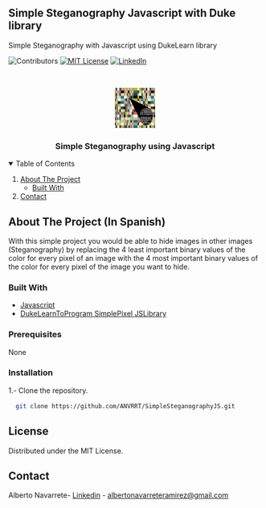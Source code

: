 ## Simple Steganography Javascript with Duke library
Simple Steganography with Javascript using DukeLearn library

<!--
*** Thanks for checking out the Best-README-Template. If you have a suggestion
*** that would make this better, please fork the repo and create a pull request
*** or simply open an issue with the tag "enhancement".
*** Thanks again! Now go create something AMAZING! :D
-->



<!-- PROJECT SHIELDS -->
<!--
*** I'm using markdown "reference style" links for readability.
*** Reference links are enclosed in brackets [ ] instead of parentheses ( ).
*** See the bottom of this document for the declaration of the reference variables
*** for contributors-url, forks-url, etc. This is an optional, concise syntax you may use.
*** https://www.markdownguide.org/basic-syntax/#reference-style-links
-->
![Contributors][contributors-shield]
[![MIT License][license-shield]][license-url]
[![LinkedIn][linkedin-shield]][linkedin-url]



<!-- PROJECT LOGO -->
<br />
<p align="center">
    <img src="logo.png" alt="Logo" width="80" height="80">
  </a>

  <h3 align="center">Simple Steganography using Javascript</h3>



<!-- TABLE OF CONTENTS -->
<details open="open">
  <summary>Table of Contents</summary>
  <ol>
    <li>
      <a href="#about-the-project">About The Project</a>
      <ul>
        <li><a href="#built-with">Built With</a></li>
      </ul>
    </li>
    <li><a href="#contact">Contact</a></li>
  </ol>
</details>



<!-- ABOUT THE PROJECT -->
## About The Project (In Spanish)

With this simple project you would be able to hide images in other images (Steganography) by replacing the 4 least important binary values of the color for every pixel of an image with the 4 most important binary values of the color for every pixel of the image you want to hide.


### Built With

* [Javascript](https://www.javascript.com/)
* [DukeLearnToProgram SimplePixel JSLibrary](https://www.dukelearntoprogram.com/course1/common/js/image/SimpleImage.js)



### Prerequisites

None

### Installation

1.- Clone the repository.

```sh
  git clone https://github.com/ANVRRT/SimpleSteganographyJS.git
```


<!-- LICENSE -->
## License

Distributed under the MIT License.

<!-- CONTACT -->
## Contact

Alberto Navarrete- [Linkedin](https://www.linkedin.com/in/albertonr/) - albertonavarreteramirez@gmail.com






<!-- MARKDOWN LINKS & IMAGES -->
<!-- https://www.markdownguide.org/basic-syntax/#reference-style-links -->
[contributors-shield]: https://img.shields.io/badge/CONTRIBUTORS-1-GREEN?style=for-the-badge
[license-shield]: https://img.shields.io/badge/LICENSE-MIT-GREEN?style=for-the-badge
[license-url]: https://github.com/othneildrew/Best-README-Template/blob/master/LICENSE.txt
[linkedin-shield]: https://img.shields.io/badge/-LinkedIn-black.svg?style=for-the-badge&logo=linkedin&colorB=555
[linkedin-url]: https://www.linkedin.com/in/albertonr/
[product-screenshot]: images/screenshot.png
